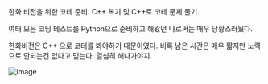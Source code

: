 한화 비전을 위한 코테 준비. C++ 복기 및 C++로 코테 문제 풀기.

여태 모든 코딩 테스트를 Python으로 준비하고 해왔던 나로써는 매우 당황스러웠다.

한화비전은 C++ 으로 코테를 봐야하기 때문이였다. 비록 남은 시간은 매우 짧지만 노력으로 안되는건 없다고 믿는다. 열심히 해나가야지.


![image](https://user-images.githubusercontent.com/101550112/235707047-6e521b8f-2fb9-4076-8eb2-166d8cfa569c.png)
